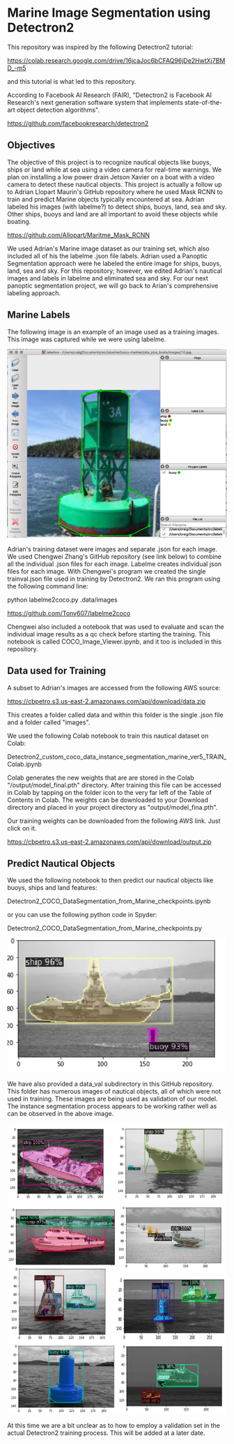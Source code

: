 # Marine Image Segmentation using Detectron2
This repository was inspired by the following Detectron2 tutorial:

https://colab.research.google.com/drive/16jcaJoc6bCFAQ96jDe2HwtXj7BMD_-m5

and this tutorial is what led to this repository.

According to Facebook AI Research (FAIR), "Detectron2 is Facebook AI Research's next generation software system that implements state-of-the-art object detection algorithms". 

https://github.com/facebookresearch/detectron2

## Objectives
The objective of this project is to recognize nautical objects like buoys, ships or land while at sea using a video camera for real-time warnings. We plan on installing a low power drain Jetson Xavier on a boat with a video camera to detect these nautical objects. This project is actually a follow up to Adrian Llopart Maurin's GitHub repository where he used Mask RCNN to train and predict Marine objects typically encountered at sea. Adrian labeled his images (with labelme?) to detect ships, buoys, land, sea and sky. Other ships, buoys and land are all important to avoid these objects while boating. 

https://github.com/Allopart/Maritme_Mask_RCNN

We used Adrian's Marine image dataset as our training set, which also included all of his the labelme .json file labels.  Adrian used a Panoptic Segmentation approach were he labeled the entire image for ships, buoys, land, sea and sky. For this repository; however, we edited Adrian's nautical images and labels in labelme and eliminated sea and sky. For our next panoptic segmentation project, we will go back to Arian's comprehensive labeling approach.


## Marine Labels
The following image is an example of an image used as a training images. This image was captured while we were using labelme.

![Image](labelme.png)

Adrian's training dataset were images and separate .json for each image. We used Chengwei Zhang's GitHub repository (see link below) to combine all the individual .json files for each image. Labelme creates individual json files for each image. With Chengwei's program we created the single trainval.json file used in training by Detectron2. We ran this program using the following command line: 

  python labelme2coco.py .data/images

https://github.com/Tony607/labelme2coco

Chengwei also included a notebook that was used to evaluate and scan the individual image results as a qc check before starting the training. This notebook is called COCO_Image_Viewer.ipynb, and it too is included in this repository.

## Data used for Training
A subset to Adrian's images are accessed from the following AWS source:

https://cbpetro.s3.us-east-2.amazonaws.com/api/download/data.zip

This creates a folder called data and within this folder is the single .json file and a folder called "images". 

We used the following Colab notebook to train this nautical dataset on Colab:

Detectron2_custom_coco_data_instance_segmentation_marine_ver5_TRAIN_Colab.ipynb

Colab generates the new weights that are are stored in the Colab "/output/model_final.pth" directory. After training this file can be accessed in Colab by tapping on the folder icon to the very far left of the Table of Contents in Colab. The weights can be downloaded to your Download directory and placed in your project directory as "output/model_fina.pth". 

Our training weights can be downloaded from the following AWS link. Just click on it. 

https://cbpetro.s3.us-east-2.amazonaws.com/api/download/output.zip

## Predict Nautical Objects
We used the following notebook to then predict our nautical objects like buoys, ships and land features:

Detectron2_COCO_DataSegmentation_from_Marine_checkpoints.ipynb

or you can use the following python code in Spyder:

Detectron2_COCO_DataSegmentation_from_Marine_checkpoints.py

![Image](results.png)

We have also provided a data_val subdirectory in this GitHub repository. This folder has numerous images of nautical objects, all of which were not used in training. These images are being used as validation of our model. The instance segmentation process appears to be working rather well as can be observed in the above image. 

![Image](composite.png)

At this time we are a bit unclear as to how to employ a validation set in the actual Detectron2 training process. This will be added at a later date.  


